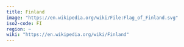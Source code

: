 ```yaml
---
title: Finland
image: "https://en.wikipedia.org/wiki/File:Flag_of_Finland.svg"
iso2-code: FI
region: ~
wiki: "https://en.wikipedia.org/wiki/Finland"
---
```

